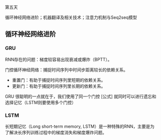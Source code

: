第五天

循环神经网络进阶；机器翻译及相关技术；注意力机制与Seq2seq模型

## 循环神经网络进阶

### GRU

RNN存在的问题：梯度较容易出现衰减或爆炸（BPTT）。

门控循环神经网络：捕捉时间序列中时间步距离较长的依赖关系。

* 重置门：有助于捕捉时间序列里短期的依赖关系。
* 更新门：有助于捕捉时间序列里长期的依赖关系。

GRU 很聪明的一点就在于，我们使用了同一个门控 [公式] 就同时可以进行遗忘和选择记忆（LSTM则要使用多个门控）

### LSTM

长短期记忆（Long short-term memory, LSTM）是一种特殊的RNN，主要是为了解决长序列训练过程中的梯度消失和梯度爆炸问题。
